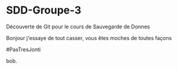 # SDD-Groupe-3

Découverte de Git pour le cours de Sauvegarde de Donnes

Bonjour j'essaye de tout casser, vous êtes moches de toutes façons

#PasTresJonti

bob.
